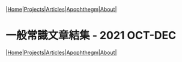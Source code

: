 |[Home](/README.md)|[Projects](/projects.md)|[Articles](/articles.md)|[Apophthegm](/apophthegm.md)|[About](/about.md)|

# 一般常識文章結集 - 2021 OCT-DEC

|[Home](/README.md)|[Projects](/projects.md)|[Articles](/articles.md)|[Apophthegm](/apophthegm.md)|[About](/about.md)|
